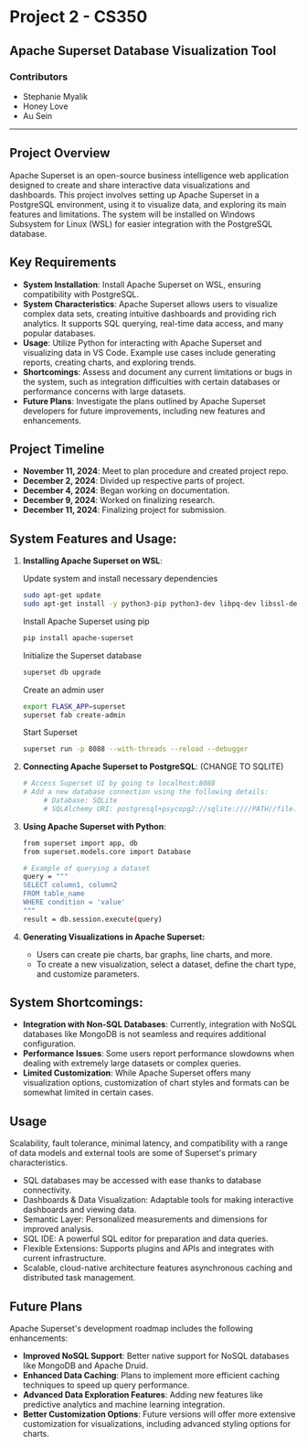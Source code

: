 # Project 2 - CS350

## Apache Superset Database Visualization Tool

### Contributors
- Stephanie Myalik
- Honey Love
- Au Sein

--- 

## Project Overview
Apache Superset is an open-source business intelligence web application designed to create and share interactive data visualizations and dashboards. This project involves setting up Apache Superset in a PostgreSQL environment, using it to visualize data, and exploring its main features and limitations. The system will be installed on Windows Subsystem for Linux (WSL) for easier integration with the PostgreSQL database.

## Key Requirements
- **System Installation**: Install Apache Superset on WSL, ensuring compatibility with PostgreSQL.
- **System Characteristics**: Apache Superset allows users to visualize complex data sets, creating intuitive dashboards and providing rich analytics. It supports SQL querying, real-time data access, and many popular databases.
- **Usage**: Utilize Python for interacting with Apache Superset and visualizing data in VS Code. Example use cases include generating reports, creating charts, and exploring trends.
- **Shortcomings**: Assess and document any current limitations or bugs in the system, such as integration difficulties with certain databases or performance concerns with large datasets.
- **Future Plans**: Investigate the plans outlined by Apache Superset developers for future improvements, including new features and enhancements.

## Project Timeline
- **November 11, 2024**: Meet to plan procedure and created project repo. 
- **December 2, 2024**: Divided up respective parts of project.
- **December 4, 2024**: Began working on documentation. 
- **December 9, 2024**: Worked on finalizing research. 
- **December 11, 2024**: Finalizing project for submission.

## System Features and Usage:

1. **Installing Apache Superset on WSL**:
     
     Update system and install necessary dependencies
     ``` bash
     sudo apt-get update
     sudo apt-get install -y python3-pip python3-dev libpq-dev libssl-dev
     ```

     Install Apache Superset using pip
     ``` bash
     pip install apache-superset
     ```

     Initialize the Superset database
     ``` bash
     superset db upgrade
     ```

     Create an admin user
     ``` bash
     export FLASK_APP=superset
     superset fab create-admin
     ```

     Start Superset
     ``` bash
     superset run -p 8088 --with-threads --reload --debugger
     ```

2. **Connecting Apache Superset to PostgreSQL**: (CHANGE TO SQLITE)

     ``` bash
     # Access Superset UI by going to localhost:8088
     # Add a new database connection using the following details:
          # Database: SQLite
          # SQLAlchemy URI: postgresql+psycopg2://sqlite:////PATH//file.db
     ```

3. **Using Apache Superset with Python**:

     ``` bash
     from superset import app, db
     from superset.models.core import Database

     # Example of querying a dataset
     query = """
     SELECT column1, column2
     FROM table_name
     WHERE condition = 'value'
     """
     result = db.session.execute(query)
     ```

4. **Generating Visualizations in Apache Superset:**
   - Users can create pie charts, bar graphs, line charts, and more.
   - To create a new visualization, select a dataset, define the chart type, and customize parameters.

## System Shortcomings:

- **Integration with Non-SQL Databases**: Currently, integration with NoSQL databases like MongoDB is not seamless and requires additional configuration.
- **Performance Issues**: Some users report performance slowdowns when dealing with extremely large datasets or complex queries.
- **Limited Customization**: While Apache Superset offers many visualization options, customization of chart styles and formats can be somewhat limited in certain cases.

## Usage
Scalability, fault tolerance, minimal latency, and compatibility with a range of data models and external tools are some of Superset's primary characteristics.
- SQL databases may be accessed with ease thanks to database connectivity.
- Dashboards & Data Visualization: Adaptable tools for making interactive dashboards and viewing data.
- Semantic Layer: Personalized measurements and dimensions for improved analysis.
- SQL IDE: A powerful SQL editor for preparation and data queries.
- Flexible Extensions: Supports plugins and APIs and integrates with current infrastructure.
- Scalable, cloud-native architecture features asynchronous caching and distributed task management.
## Future Plans

Apache Superset's development roadmap includes the following enhancements:

 - **Improved NoSQL Support**: Better native support for NoSQL databases like MongoDB and Apache Druid.
- **Enhanced Data Caching**: Plans to implement more efficient caching techniques to speed up query performance.
- **Advanced Data Exploration Features**: Adding new features like predictive analytics and machine learning integration.
- **Better Customization Options**: Future versions will offer more extensive customization for visualizations, including advanced styling options for charts.
